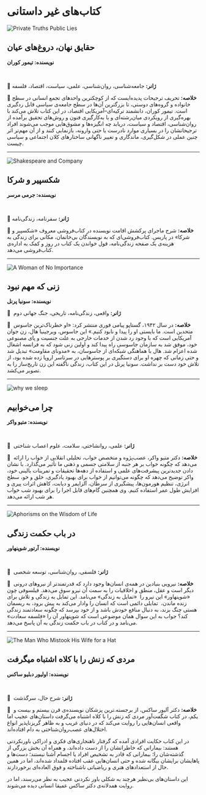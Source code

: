 # کتاب‌های غیر داستانی


![Private Truths Public Lies](statics/Private-Truths-Public-Lies.jpg)


## حقایق نهان، دروغ‌های عیان


**نویسنده: تیمور کوران**


‌


🔹  **ژانر:** جامعه‌شناسی، روان‌شناسی، علمی، سیاست، اقتصاد، فلسفه


🔹  **خلاصه:** تحریف ترجیحات پدیده‌ایست که از کوچکترین واحدهای تجمع انسانی در سطح خانواده و گروه‌های دوستی، تا بزرگترین آن‌ها در سطح جامعه‌ی سیاسی قابل ردگیری است. تیمور کوران، دانشمند ترکیه‌ای–آمریکایی اقتصاد، در این کتاب تلاش می‌کند با بهره‌گیری از رویکردی میان‌رشته‌ای و با به‌کارگیری فنون و روش‌های تحقیق برآمده از روان‌شناسی، اقتصاد و سیاست، دریابد چه انگیزه‌ها و مشوق‌هایی موجب می‌شوند افراد ترجیحاتشان را در بسیاری موارد نادرست یا حتی وارونه، بازنمایی ‌کنند و از آن مهم‌تر اثر چنین عملی در شکل‌گیری، ماندگاری و تغییر ناگهانی ساختارهای کلان اجتماعی و سیاسی چیست.


---


![Shakespeare and Company](statics/Shakespeare-and-Company.jpg)


## شکسپیر و شرکا


**نویسنده: جرمی مرسر**


‌


🔹  **ژانر:** سفرنامه، زندگی‌نامه


🔹  **خلاصه:** شرح ماجرای پرکشش اقامت نویسنده در کتاب‌فروشی معروف «شکسپیر و شرکا» در پاریس. کتاب‌فروشی‌ای که به نویسندگان بی‌خانمان، مکانی برای زندگی به هزینه‌ی یک صفحه زندگی‌نامه، قول خواندن یک کتاب در روز و کمک به اداره‌ی کتاب‌فروشی می‌دهد.


---


![A Woman of No Importance](statics/A-Woman-of-No-Importance.jpg)


## زنی که مهم نبود


**نویسنده: سونیا پرنل**
‌




🔹  **ژانر:** واقعی، زندگی‌نامه، تاریخی، جنگ جهانی دوم


🔹  **خلاصه:** در سال ۱۹۴۲، گستاپو پیامی فوری منتشر کرد: «او خطرناک‌ترین جاسوس متحدین است. ما بایستی او را پیدا و نابود کنیم.» این جاسوس، ویرجینیا هال، زن جوان آمریکایی است که با وجود رد شدن از خدمات خارجی به علت جنسیت و پای مصنوعی خود، موفق شد به سازمان جاسوسی راه پیدا کند و اولین زنی شود که به فرانسه اشغال شده اعزام شد. هال با هماهنگی شبکه‌ای از جاسوسان، به «مدونای مقاومت» تبدیل شد و حتی زمانی که چهره او برای دستگیری بر پوسترهایی در سرتاسر اروپا زده شده بود، از تلاش خود دست بر نداشت. سونیا پرنل در این کتاب، زندگی ناگفته این زن تاریخ‌ساز را به تصویر می‌کشد.


---


![why we sleep](statics/why-we-sleep.jpg)


## چرا می‌خوابیم


**نویسنده: متیو واکر**


‌


🔹  **ژانر:** علمی، روانشاختی، سلامت، علوم اعصاب شناختی


🔹  **خلاصه:** دکتر متیو واکر، عصب‌پژوه و متخصص خواب، تحلیلی انقلابی از خواب را ارائه می‌دهد که چگونه خواب بر هر جنبه از سلامتی جسمی و ذهنی ما تأثیر می‌گذارد. با نشان دادن جدیدترین پیشرفت‌های علمی و استفاده از دهه‌ها تحقیقات و تمرینات بالینی خود، واکر توضیح می‌دهد که چگونه می‌توانیم از خواب برای بهبود یادگیری، خلق و خو، سطح انرژی، تنظیم هورمون‌ها، پیشگیری از سرطان، آلزایمر و دیابت، کاهش اثرات پیری و افزایش طول عمر استفاده کنیم. وی همچنین گام‌های قابل اجرا را برای بهبود شب خواب هر شب ارائه می‌دهد.


---


![Aphorisms on the Wisdom of Life](statics/Aphorisms-on-the-Wisdom-of-Life.jpg)


## در باب حکمت زندگی


**نویسنده: آرتور شوپنهاور**


‌


🔹  **ژانر:** فلسفی، روان‌شناسی، توسعه شخصی


🔹  **خلاصه:** نیرویی بنیادین در همه‌ی انسان‌ها وجود دارد که قدرتمندتر از نیروهای درونی دیگر است و عقل، منطق و اخلاقیات را به سمت آن نیرو سوق می‌دهد. فیلسوفی چون «شوپنهاور» این نیرو را  «تمایل به زندگی» می‌نامد. این تمایل به زندگی و تلاش برای زنده ماندن،  تمایلی دائمی است که انسان را وادار می‌کند به پیش برود، به ریسمان هستی چنگ بزند، به دنبال منافع خودش باشد و از خود بپرسد که چگونه سعادتمند زندگی کند؟ جواب به این سوال همان موضوعی است که شوپنهاور آن را «فلسفه سعادت» می‌نامد و در کتاب در باب حکمت زندگی به آن پاسخ می‌دهد.


---


![The Man Who Mistook His Wife for a Hat](statics/The-Man-Who-Mistook-His-Wife-for-a-Hat.jpg)


## مردی که زنش را با کلاه اشتباه میگرفت


**نویسنده: اولیور دبلیو ساکس**


‌


🔹  **ژانر:** شرح حال، سرگذشت


🔹  **خلاصه:** دکتر آلیور ساکس، از برجسته.ترین پزشکان نویسنده‌ی قرن بیستم و بیست و یکم، در کتاب شگفت‌آور مردی که زنش را با کلاه اشتباه می‌گرفت داستان‌های عجیب اما واقعی انسان‌هایی را روایت می‌کند که در دنیای غریب و به ظاهر گریز‌ناپذیر انواع اختلال‌های عصب‌روان‌شناختی به دام افتاده‌اند.


در این کتاب حکایت افرادی آمده که گرفتار ناهنجاری‌های فکری و ادراکی باورنکردنی هستند: بیمارانی که خاطراتشان را از دست داده‌اند، و همراه آن بخش بزرگی از گذشته‌شان را؛ بیمارانی که قادر به تشخیص افراد یا اجسام آشنا نیستند؛ دست‌ها و پاهایشان برایشان بیگانه شده و حتی انسان‌هایی عقب افتاده قلمداد شده‌اند، اما در همین حال از استعدادهای هنری و ریاضیاتی ناشناخته و فوق العاده‌ای برخوردارند.


این داستان‌های بی‌نظیر هرچند به شکلی باور نکردنی عجیب به نظر می‌رسند، اما در روایت همدلانه‌ی دکتر ساکس عمیقا انسانی دیده می‌شوند. 
